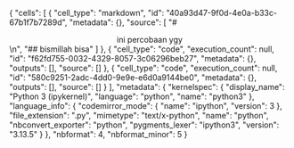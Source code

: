 {
 "cells": [
  {
   "cell_type": "markdown",
   "id": "40a93d47-9f0d-4e0a-b33c-67b1f7b7289d",
   "metadata": {},
   "source": [
    "# <center> ini percobaan ygy </center>\n",
    "## bismillah bisa"
   ]
  },
  {
   "cell_type": "code",
   "execution_count": null,
   "id": "f62fd755-0032-4329-8057-3c06296beb27",
   "metadata": {},
   "outputs": [],
   "source": []
  },
  {
   "cell_type": "code",
   "execution_count": null,
   "id": "580c9251-2adc-4dd0-9e9e-e6d0a9144be0",
   "metadata": {},
   "outputs": [],
   "source": []
  }
 ],
 "metadata": {
  "kernelspec": {
   "display_name": "Python 3 (ipykernel)",
   "language": "python",
   "name": "python3"
  },
  "language_info": {
   "codemirror_mode": {
    "name": "ipython",
    "version": 3
   },
   "file_extension": ".py",
   "mimetype": "text/x-python",
   "name": "python",
   "nbconvert_exporter": "python",
   "pygments_lexer": "ipython3",
   "version": "3.13.5"
  }
 },
 "nbformat": 4,
 "nbformat_minor": 5
}
